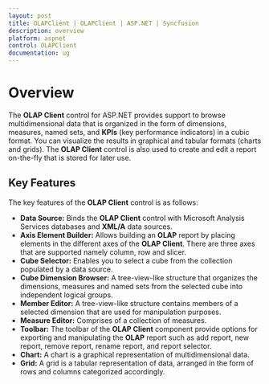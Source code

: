 ```yaml
---
layout: post
title: OLAPClient | OLAPClient | ASP.NET | Syncfusion
description: overview
platform: aspnet
control: OLAPClient
documentation: ug
---
```


# Overview

The **OLAP Client** control for ASP.NET provides support to browse multidimensional data that is organized in the form of dimensions, 
measures, named sets, and **KPIs** (key performance indicators) in a cubic format. You can visualize the results in graphical and 
tabular formats (charts and grids). The **OLAP Client** control is also used to create and edit a report on-the-fly that is stored 
for later use.

## Key Features

The key features of the **OLAP Client** control is as follows:

* **Data Source:** Binds the **OLAP Client** control with Microsoft Analysis Services databases and **XML/A** data sources.
* **Axis Element Builder:** Allows building an **OLAP** report by placing elements in the different axes of the **OLAP Client**. There are three axes that are supported namely column, row and slicer.
* **Cube Selector:** Enables you to select a cube from the collection populated by a data source.
* **Cube Dimension Browser:** A tree-view-like structure that organizes the dimensions, measures and named sets from the selected cube into independent logical groups.
* **Member Editor:** A tree-view-like structure contains members of a selected dimension that are used for manipulation purposes.
* **Measure Editor:** Comprises of a collection of measures.
* **Toolbar:** The toolbar of the **OLAP Client** component provide options for exporting and manipulating the **OLAP**	 report such as add report, new report, remove report, rename report, and report selector. 
* **Chart:** A chart is a graphical representation of multidimensional data.
* **Grid:** A grid is a tabular representation of data, arranged in the form of rows and columns categorized accordingly.
